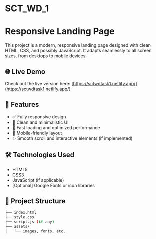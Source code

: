 # SCT_WD_1
# Responsive Landing Page

This project is a modern, responsive landing page designed with clean HTML, CSS, and possibly JavaScript. It adapts seamlessly to all screen sizes, from desktops to mobile devices.

## 🌐 Live Demo

Check out the live version here: [https://sctwdtask1.netlify.app/](https://sctwdtask1.netlify.app/)

## 📌 Features

- ✅ Fully responsive design
- 🎨 Clean and minimalistic UI
- 🚀 Fast loading and optimized performance
- 📱 Mobile-friendly layout
- ✨ Smooth scroll and interactive elements (if implemented)

## 🛠️ Technologies Used

- HTML5
- CSS3
- JavaScript (if applicable)
- [Optional] Google Fonts or icon libraries

## 📁 Project Structure

```bash
├── index.html
├── style.css
├── script.js (if any)
├── assets/
│   └── images, fonts, etc.
